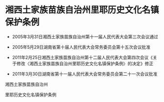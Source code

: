 # 湘西土家族苗族自治州里耶历史文化名镇保护条例

- 2005年3月31日湘西土家族苗族自治州第十一届人民代表大会第三次会议通过

- 2005年5月29日湖南省第十届人民代表大会常务委员会第十五次会议批准

- 2011年2月25日湘西土家族苗族自治州第十二届人民代表大会第四次会议《关于修改〈湘西土家族苗族自治州里耶历史文化名镇保护条例〉的决定》修正

- 2011年3月30日湖南省第十一届人民代表大会常务委员会第二十一次会议批准

<!-- INFO END -->

湘西土家族苗族自治州

里耶历史文化名镇保护条例
